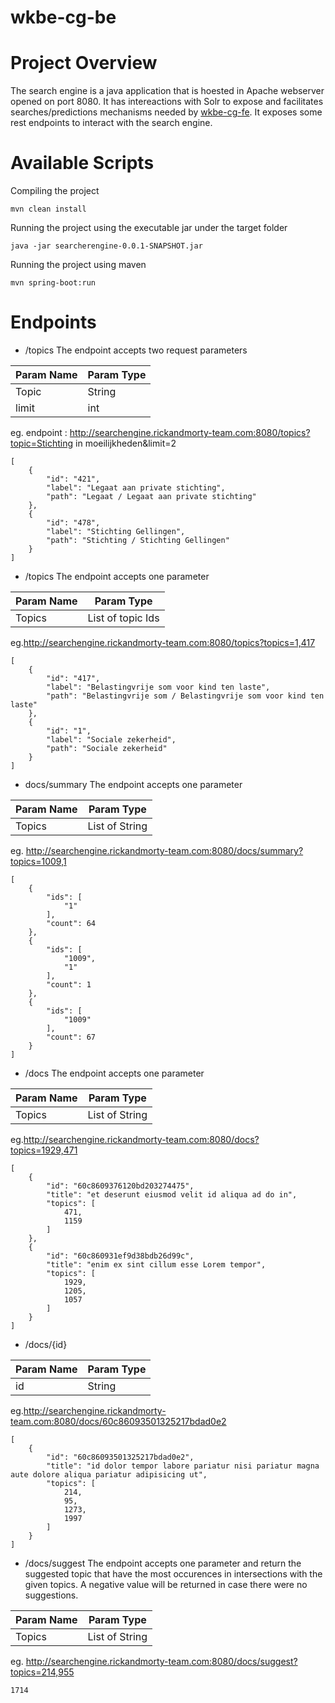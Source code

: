# wkbe-cg-be
# Project Overview
The search engine is a java application that is hoested in Apache webserver opened on port 8080. It has intereactions with Solr to expose and facilitates searches/predictions mechanisms needed by [wkbe-cg-fe](https://github.com/thetwit4u/wkbe-cg-fe). It exposes some rest endpoints to interact with the search engine.
# Available Scripts
Compiling the project

```
mvn clean install
```

Running the project using the executable jar under the target folder
```
java -jar searcherengine-0.0.1-SNAPSHOT.jar
```

Running the project using maven
``` 
mvn spring-boot:run 
```

# Endpoints
- /topics
The endpoint accepts two request parameters


| Param Name | Param Type |
| -------- | -------- |
| Topic     | String     |
| limit     | int     |

eg. endpoint : http://searchengine.rickandmorty-team.com:8080/topics?topic=Stichting in moeilijkheden&limit=2

```
[
    {
        "id": "421",
        "label": "Legaat aan private stichting",
        "path": "Legaat / Legaat aan private stichting"
    },
    {
        "id": "478",
        "label": "Stichting Gellingen",
        "path": "Stichting / Stichting Gellingen"
    }
]
```

- /topics
The endpoint accepts one parameter

| Param Name | Param Type |
| -------- | -------- |
| Topics     | List of topic Ids |

eg.http://searchengine.rickandmorty-team.com:8080/topics?topics=1,417

```
[
    {
        "id": "417",
        "label": "Belastingvrije som voor kind ten laste",
        "path": "Belastingvrije som / Belastingvrije som voor kind ten laste"
    },
    {
        "id": "1",
        "label": "Sociale zekerheid",
        "path": "Sociale zekerheid"
    }
]
```


- docs/summary
The endpoint accepts one parameter

| Param Name | Param Type |
| -------- | -------- |
| Topics     | List of String |

eg. http://searchengine.rickandmorty-team.com:8080/docs/summary?topics=1009,1
```
[
    {
        "ids": [
            "1"
        ],
        "count": 64
    },
    {
        "ids": [
            "1009",
            "1"
        ],
        "count": 1
    },
    {
        "ids": [
            "1009"
        ],
        "count": 67
    }
]
```

- /docs
The endpoint accepts one parameter

| Param Name | Param Type |
| -------- | -------- |
| Topics     | List of String |

eg.http://searchengine.rickandmorty-team.com:8080/docs?topics=1929,471
```
[
    {
        "id": "60c8609376120bd203274475",
        "title": "et deserunt eiusmod velit id aliqua ad do in",
        "topics": [
            471,
            1159
        ]
    },
    {
        "id": "60c860931ef9d38bdb26d99c",
        "title": "enim ex sint cillum esse Lorem tempor",
        "topics": [
            1929,
            1205,
            1057
        ]
    }
]
```

- /docs/{id}

| Param Name | Param Type |
| -------- | -------- |
| id     | String |

eg.http://searchengine.rickandmorty-team.com:8080/docs/60c86093501325217bdad0e2
```
[
    {
        "id": "60c86093501325217bdad0e2",
        "title": "id dolor tempor labore pariatur nisi pariatur magna aute dolore aliqua pariatur adipisicing ut",
        "topics": [
            214,
            95,
            1273,
            1997
        ]
    }
]
```
- /docs/suggest
The endpoint accepts one parameter and return the suggested topic that have the most occurences in intersections with the given topics. A negative value will be returned in case there were no suggestions.

| Param Name | Param Type |
| -------- | -------- |
| Topics     | List of String |

eg. http://searchengine.rickandmorty-team.com:8080/docs/suggest?topics=214,955

```
1714
```
